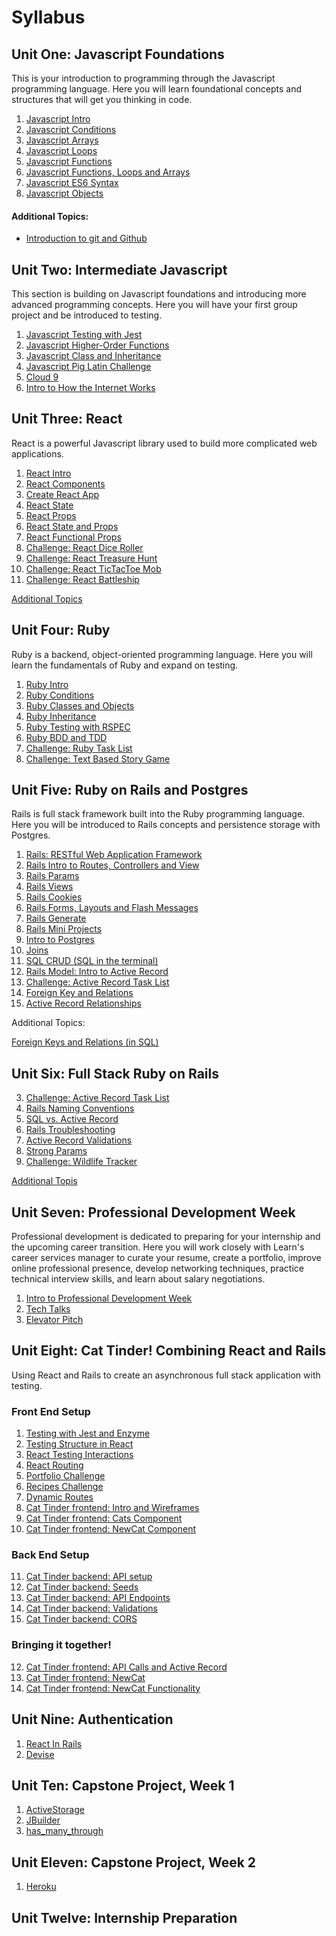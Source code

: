 # Syllabus

## Unit One: Javascript Foundations

This is your introduction to programming through the Javascript programming language. Here you will learn foundational concepts and structures that will get you thinking in code.

1) [Javascript Intro](./js_beginning/01js_intro.md)
2) [Javascript Conditions](./js_beginning/02js_conditions.md)
3) [Javascript Arrays](./js_beginning/04js_arrays.md)
4) [Javascript Loops](./js_beginning/05js_loops.md)
5) [Javascript Functions](./js_beginning/03js_functions.md)
6) [Javascript Functions, Loops and Arrays](./js_beginning/06js_funcLoopsArrays.md)
7) [Javascript ES6 Syntax](./js_intermediate/01js_es6_syntax.md)
8) [Javascript Objects](./js_beginning/07js_objects.md)

#### Additional Topics:

- [Introduction to git and Github](https://github.com/LEARNAcademy/git-intro/blob/master/GitAndGithub.pdf)




## Unit Two: Intermediate Javascript

This section is building on Javascript foundations and introducing more advanced programming concepts. Here you will have your first group project and be introduced to testing.

1) [Javascript Testing with Jest](./js_intermediate/04js_testing_jest.md)
2) [Javascript Higher-Order Functions](./js_intermediate/02js_higher_order_functions.md)
3) [Javascript Class and Inheritance](./js_intermediate/05js_class_inheritance.md)
4) [Javascript Pig Latin Challenge](./js_intermediate/03js_pig_latin_mob.md)
5) [Cloud 9](https://github.com/LEARNAcademy/cloud9-config)
6) [Intro to How the Internet Works](./tools_and_resources/how_the_internet_works_intro.md)


## Unit Three: React

React is a powerful Javascript library used to build more complicated web applications.

1) [React Intro](./react/01react_intro_to_react.md/)
2) [React Components](./react/02react_nested_components.md)
3) [Create React App](./react/03react_create_react_app.md)
4) [React State](./react/04react_state.md/)
5) [React Props](./react/05react_props.md/)
6) [React State and Props](./react/06react_state_and_props.md/)
7) [React Functional Props](./react/07react_functional_props.md/)
8) [Challenge: React Dice Roller](./react/08dice_roller.md/)
9) [Challenge: React Treasure Hunt](./react/09react_treasure_hunt.md/)
10) [Challenge: React TicTacToe Mob](./react/10react_ticktactoe.md/)
11) [Challenge: React Battleship](./react/11react_battleship.md)

[Additional Topics](./react/additonal_topics.md)



## Unit Four: Ruby

Ruby is a backend, object-oriented programming language. Here you will learn the fundamentals of Ruby and expand on testing.

1) [Ruby Intro](./ruby/01rb_intro.md)
2) [Ruby Conditions](./ruby/02rb_cond_methods_loops_hashes.md)
3) [Ruby Classes and Objects](./ruby/03rb_classes_objects.md)
4) [Ruby Inheritance](./ruby/04rb_inheritance.md)
5) [Ruby Testing with RSPEC](./ruby/06rb_rspec.md)
6) [Ruby BDD and TDD](./ruby/08rb_testing.md)
7) [Challenge: Ruby Task List](./ruby/07rb_tasklist_challenge.md)
8) [Challenge: Text Based Story Game](./ruby/09rb_textbased_story.md)


## Unit Five: Ruby on Rails and Postgres

Rails is full stack framework built into the Ruby programming language. Here you will be introduced to Rails concepts and persistence storage with Postgres.

1) [ Rails: RESTful Web Application Framework ](./Rails-C&V/00rails_http_intro.md)
2) [Rails Intro to Routes, Controllers and View](./Rails-C&V/01rails_routes_controllers_views.md)
3) [Rails Params](./Rails-C&V/02rails_params.md)
4) [Rails Views](./Rails-C&V/03rails_views.md)
5) [Rails Cookies](./Rails-C&V/04rails_cookies.md)
6) [Rails Forms, Layouts and Flash Messages](./Rails-C&V/05rails_forms_layouts_flash_messages.md)
7) [Rails Generate](./Rails-C&V/06rails_generate.md)
8) [Rails Mini Projects](./Rails-C&V/07rails_miniprojects.md)
9) [Intro to Postgres](./sql/07rails_intro_postgres.md)
10) [Joins](./sql/08rails_sql_joins.md)
11) [SQL CRUD (SQL in the terminal)](./sql/09rails_sql_terminal.md)
12) [Rails Model: Intro to Active Record](./Rails-M/01intro_active_record.md)
13) [Challenge: Active Record Task List](./Rails-M/04rails_naming_conventions.md)
14) [Foreign Key and Relations](./sql/10rails_foreign_keys_and_relations.md)
15) [Active Record Relationships](./Rails-M/02rails_activerecord_relationships.md)

Additional Topics:

[Foreign Keys and Relations (in SQL)](./sql/sql_foreign_keys_and_relations.md)

## Unit Six: Full Stack Ruby on Rails


3) [Challenge: Active Record Task List](./Rails-M/03rails_active_record_tasklist.md)
4) [Rails Naming Conventions](./Rails-M/04rails_naming_conventions.md)
5) [SQL vs. Active Record](./Rails-M/05rails_sql_vs_activerecord.md)
6) [Rails Troubleshooting](./Rails-M/06rails_troubleshooting.md)
7) [Active Record Validations](./Rails-M/07rails_activerecord_validations.md)
8) [Strong Params](./Rails-M/08rails_strong_parameters.md)
9) [Challenge: Wildlife Tracker](./Rails-M/09rails_wildlife_tracker_challenge.md)


[Additional Topis](./Rails-M/addional_topics.md)

## Unit Seven: Professional Development Week

Professional development is dedicated to preparing for your  internship and the upcoming career transition. Here you will work closely with Learn's career services manager to curate your resume, create a portfolio, improve online professional presence, develop networking techniques, practice technical interview skills, and learn about salary negotiations.

1) [Intro to Professional Development Week](./PD-Week/Intro-to-Professional-Dev-Week-2019A.pdf)
2) [Tech Talks](./PD-Week/Tech-Talks.pdf)
3) [Elevator Pitch](./PD-Week/The-Elevator-Pitch-Presentation.pdf)

## Unit Eight: Cat Tinder! Combining React and Rails

Using React and Rails to create an asynchronous full stack application with testing.

### Front End Setup
1) [Testing with Jest and Enzyme](./React_and_Rails_Cat_Tinder/Frontend/01react_testing_jest_enzyme.md)
2) [Testing Structure in React](./React_and_Rails_Cat_Tinder/Frontend/02react_testing_app_structure.md)
3) [React Testing Interactions](./React_and_Rails_Cat_Tinder/Frontend/03react_testing_interactions.md)
4) [React Routing](./React_and_Rails_Cat_Tinder/Frontend/04routing-in-react/01-react-router-intro.md)
5) [Portfolio Challenge](./React_and_Rails_Cat_Tinder/Frontend/04routing-in-react/02-portfolio-challenge.md)
6) [Recipes Challenge](./React_and_Rails_Cat_Tinder/Frontend/04routing-in-react/04-recipes-challenge.md)
7) [Dynamic Routes](./React_and_Rails_Cat_Tinder/Frontend/04routing-in-react/03-dynamic-routes.md)
8) [Cat Tinder frontend: Intro and Wireframes](./React_and_Rails_Cat_Tinder/Frontend/05cat_tinder_intro.md)
9) [Cat Tinder frontend: Cats Component](./React_and_Rails_Cat_Tinder/Frontend/06cat_tinder_cats.md)
10) [Cat Tinder frontend: NewCat Component](./React_and_Rails_Cat_Tinder/Frontend/07cat_tinder_new_cats.md)

### Back End Setup

11) [Cat Tinder backend: API setup](./React_and_Rails_Cat_Tinder/Backend/01cat_tinder_setup.md)
12) [Cat Tinder backend: Seeds](./React_and_Rails_Cat_Tinder/Backend/02cat_tinder_seeds.md)
13) [Cat Tinder backend: API Endpoints ](./React_and_Rails_Cat_Tinder/Backend/03cat_tinder_API_Endpoints.md)
14) [Cat Tinder backend: Validations](./React_and_Rails_Cat_Tinder/Backend/04cat_tinder_validations.md)
12) [Cat Tinder backend: CORS](./React_and_Rails_Cat_Tinder/Backend/05cat_tinder_CORS.md)

### Bringing it together!
12) [Cat Tinder frontend: API Calls and Active Record](./React_and_Rails_Cat_Tinder/Frontend/08cat_tinder_api_index.md)
13) [Cat Tinder frontend: NewCat](./React_and_Rails_Cat_Tinder/Frontend/09cat_tinder_new_cat_form.md)
14) [Cat Tinder frontend: NewCat Functionality](./React_and_Rails_Cat_Tinder/Frontend/10cat_tinder_form_submit.md)


## Unit Nine: Authentication

1) [React In Rails](./React_in_Rails_Apartment_App/01-react-in-rails/README.md)
2) [Devise](./React_in_Rails_Apartment_App/02-authorization-and-authentication/README.md)

## Unit Ten: Capstone Project, Week 1
1) [ActiveStorage](./Rails_ActiveStorage/README.md)
2) [JBuilder](./Rails_JBuilder/README.md)
3) [has_many_through](./Rails_has_many_through/README.md)

## Unit Eleven: Capstone Project, Week 2
1) [Heroku](./heroku/README.md)

## Unit Twelve: Internship Preparation
